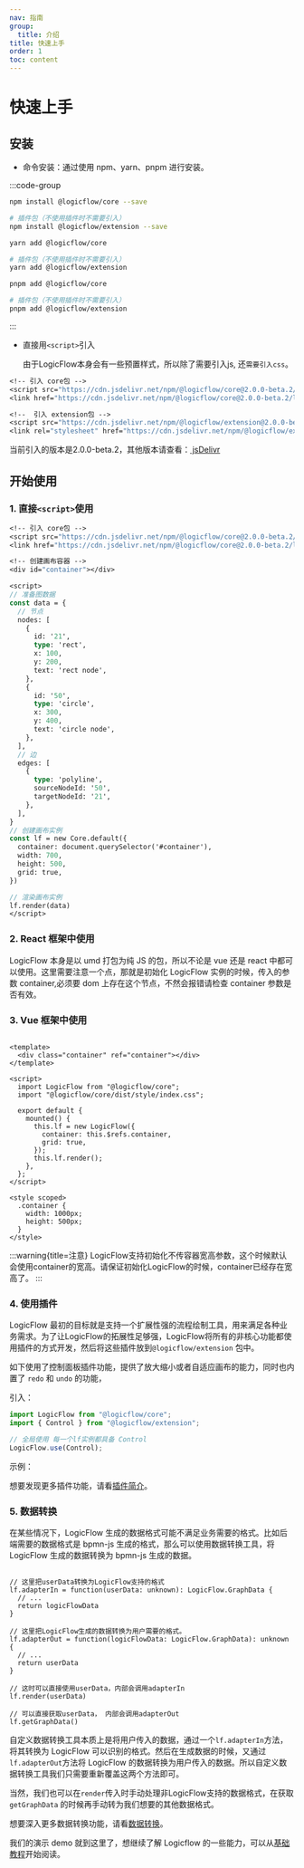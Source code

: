 ```yaml
---
nav: 指南
group:
  title: 介绍
title: 快速上手
order: 1
toc: content
---
```


# 快速上手

## 安装

- 命令安装：通过使用 npm、yarn、pnpm 进行安装。

:::code-group

```bash [npm]
npm install @logicflow/core --save

# 插件包（不使用插件时不需要引入）
npm install @logicflow/extension --save

```

```bash [yarn]
yarn add @logicflow/core

# 插件包（不使用插件时不需要引入）
yarn add @logicflow/extension
```

```bash [pnpm]
pnpm add @logicflow/core

# 插件包（不使用插件时不需要引入）
pnpm add @logicflow/extension
```

:::

- 直接用`<script>`引入

  由于LogicFlow本身会有一些预置样式，所以除了需要引入js, 还`需要引入css`。

```pure
<!-- 引入 core包 -->
<script src="https://cdn.jsdelivr.net/npm/@logicflow/core@2.0.0-beta.2/dist/index.min.js"></script>
<link href="https://cdn.jsdelivr.net/npm/@logicflow/core@2.0.0-beta.2/lib/style/index.min.css" rel="stylesheet">

<!--  引入 extension包 -->
<script src="https://cdn.jsdelivr.net/npm/@logicflow/extension@2.0.0-beta.2/dist/index.min.js"></script>
<link rel="stylesheet" href="https://cdn.jsdelivr.net/npm/@logicflow/extension@2.0.0-beta.2/lib/style/index.min.css" />

```

当前引入的版本是2.0.0-beta.2，其他版本请查看：<a href="https://www.jsdelivr.com/package/npm/@logicflow/core" target="_blank">
jsDelivr</a>

## 开始使用

### 1. 直接`<script>`使用

```pure
<!-- 引入 core包 -->
<script src="https://cdn.jsdelivr.net/npm/@logicflow/core@2.0.0-beta.2/dist/index.min.js"></script>
<link href="https://cdn.jsdelivr.net/npm/@logicflow/core@2.0.0-beta.2/lib/style/index.min.css" rel="stylesheet">

<!-- 创建画布容器 -->
<div id="container"></div>

<script>
// 准备图数据
const data = {
  // 节点
  nodes: [
    {
      id: '21',
      type: 'rect',
      x: 100,
      y: 200,
      text: 'rect node',
    },
    {
      id: '50',
      type: 'circle',
      x: 300,
      y: 400,
      text: 'circle node',
    },
  ],
  // 边
  edges: [
    {
      type: 'polyline',
      sourceNodeId: '50',
      targetNodeId: '21',
    },
  ],
}
// 创建画布实例
const lf = new Core.default({
  container: document.querySelector('#container'),
  width: 700,
  height: 500,
  grid: true,
})

// 渲染画布实例
lf.render(data)
</script>
```

### 2. React 框架中使用

LogicFlow 本身是以 umd 打包为纯 JS 的包，所以不论是 vue 还是 react 中都可以使用。这里需要注意一个点，那就是初始化
LogicFlow 实例的时候，传入的参数 container,必须要 dom 上存在这个节点，不然会报错请检查 container
参数是否有效。

<code id="use-in-react" src="../../src/tutorial/getting-started/use-in-react"></code>

### 3. Vue 框架中使用

```vue

<template>
  <div class="container" ref="container"></div>
</template>

<script>
  import LogicFlow from "@logicflow/core";
  import "@logicflow/core/dist/style/index.css";

  export default {
    mounted() {
      this.lf = new LogicFlow({
        container: this.$refs.container,
        grid: true,
      });
      this.lf.render();
    },
  };
</script>

<style scoped>
  .container {
    width: 1000px;
    height: 500px;
  }
</style>

```

:::warning{title=注意}
LogicFlow支持初始化不传容器宽高参数，这个时候默认会使用container的宽高。请保证初始化LogicFlow的时候，container已经存在宽高了。
:::

### 4. 使用插件

LogicFlow
最初的目标就是支持一个扩展性强的流程绘制工具，用来满足各种业务需求。为了让LogicFlow的拓展性足够强，LogicFlow将所有的非核心功能都使用插件的方式开发，然后将这些插件放到`@logicflow/extension`
包中。

如下使用了控制面板插件功能，提供了放大缩小或者自适应画布的能力，同时也内置了 `redo` 和 `undo` 的功能，

引入：

```js
import LogicFlow from "@logicflow/core";
import { Control } from "@logicflow/extension";

// 全局使用 每一个lf实例都具备 Control
LogicFlow.use(Control);
```

示例：

<code id="use-plugin" src="../../src/tutorial/getting-started/use-plugin"></code>

想要发现更多插件功能，请看[插件简介](extension/intro.zh)。

### 5. 数据转换

在某些情况下，LogicFlow 生成的数据格式可能不满足业务需要的格式。比如后端需要的数据格式是 bpmn-js
生成的格式，那么可以使用数据转换工具，将 LogicFlow 生成的数据转换为 bpmn-js 生成的数据。

```tsx | pure

// 这里把userData转换为LogicFlow支持的格式
lf.adapterIn = function(userData: unknown): LogicFlow.GraphData {
  // ...
  return logicFlowData
}

// 这里把LogicFlow生成的数据转换为用户需要的格式。
lf.adapterOut = function(logicFlowData: LogicFlow.GraphData): unknown {
  // ...
  return userData
}

// 这时可以直接使用userData，内部会调用adapterIn 
lf.render(userData)

// 可以直接获取userData， 内部会调用adapterOut
lf.getGraphData()
```

自定义数据转换工具本质上是将用户传入的数据，通过一个`lf.adapterIn`方法，将其转换为 LogicFlow
可以识别的格式。然后在生成数据的时候，又通过`lf.adapterOut`方法将 LogicFlow
的数据转换为用户传入的数据。所以自定义数据转换工具我们只需要重新覆盖这两个方法即可。

当然，我们也可以在`render`传入时手动处理非LogicFlow支持的数据格式，在获取`getGraphData`
的时候再手动转为我们想要的其他数据格式。

想要深入更多数据转换功能，请看[数据转换](extension/adapter.zh)。

我们的演示 demo 就到这里了，想继续了解 Logicflow 的一些能力，可以从[基础教程](basic/class.zh)开始阅读。

